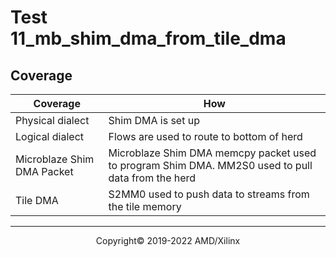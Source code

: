 # Test 11_mb_shim_dma_from_tile_dma

## Coverage

| Coverage | How |
| -------- | --- |
| Physical dialect | Shim DMA is set up |
| Logical dialect  | Flows are used to route to bottom of herd |
| Microblaze Shim DMA Packet| Microblaze Shim DMA memcpy packet used to program Shim DMA. MM2S0 used to pull data from the herd |
| Tile DMA | S2MM0 used to push data to streams from the tile memory | 

-----

<p align="center">Copyright&copy; 2019-2022 AMD/Xilinx</p>